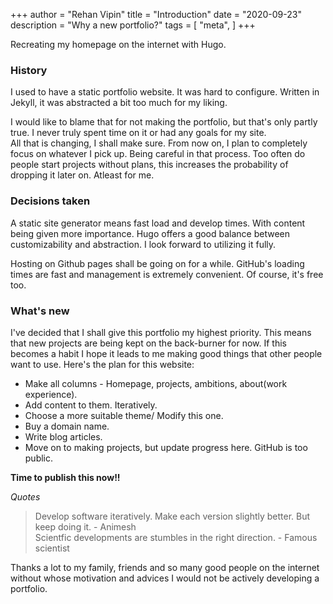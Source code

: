 +++
author = "Rehan Vipin"
title = "Introduction"
date = "2020-09-23"
description = "Why a new portfolio?"
tags = [
    "meta",
]
+++

Recreating my homepage on the internet with Hugo.
<!--more-->

### History
I used to have a static portfolio website. It was hard to configure.
Written in Jekyll, it was abstracted a bit too much for my liking.

I would like to blame that for not making the portfolio, but that's only
partly true. I never truly spent time on it or had any goals for my site.  
All that is changing, I shall make sure. From now on, I plan to completely focus on whatever I pick up. Being careful in that process.
Too often do people start projects without plans, this increases the probability of dropping it later on. Atleast for me.

### Decisions taken
A static site generator means fast load and develop times. With content being given more importance. Hugo offers a good balance between customizability and abstraction. I look forward to utilizing it fully.

Hosting on Github pages shall be going on for a while. GitHub's loading times are fast and management is extremely convenient. Of course, it's free too.

### What's new
I've decided that I shall give this portfolio my highest priority. This means that new projects are being kept on the back-burner for now.
If this becomes a habit I hope it leads to me making good things that other people want to use.
Here's the plan for this website:
* Make all columns - Homepage, projects, ambitions, about(work experience).
* Add content to them. Iteratively.
* Choose a more suitable theme/ Modify this one.
* Buy a domain name.
* Write blog articles.
* Move on to making projects, but update progress here. GitHub is too public.

**Time to publish this now!!**

*Quotes*
> Develop software iteratively. Make each version slightly better. But keep doing it. - Animesh  
> Scientfic developments are stumbles in the right direction. - Famous scientist

Thanks a lot to my family, friends and so many good people on the internet without whose motivation and advices I would not be actively developing a portfolio.